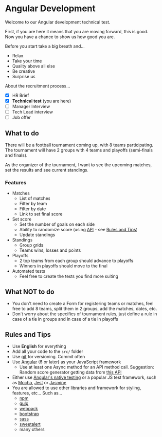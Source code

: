 # Angular Development

Welcome to our Angular development technical test.

First, if you are here it means that you are moving forward, this is good.
Now you have a chance to show us how good you are.

Before you start take a big breath and...

- Relax
- Take your time
- Quality above all else
- Be creative
- Surprise us

About the recruitment process...

- [x] HR Brief
- [x] **Technical test** (you are here)
- [ ] Manager Interview
- [ ] Tech Lead interview
- [ ] Job offer

## What to do

There will be a football tournament coming up, with 8 teams participating.  
The tournament will have 2 groups with 4 teams and playoffs (semi-finals and finals).

As the organizer of the tournament, I want to see the upcoming matches, set the results and see current standings.

### Features

- Matches
  - List of matches
  - Filter by team
  - Filter by date
  - Link to set final score
- Set score
  - Set the number of goals on each side
  - Ability to randomize score (using [API](https://www.random.org/integers/?num=2&min=0&max=5&col=1&base=10&format=plain) - see [Rules and Tips](#rules-and-tips))
  - Update standings
- Standings
  - Group grids
  - Teams wins, losses and points
- Playoffs
  - 2 top teams from each group should advance to playoffs
  - Winners in playoffs should move to the final
- Automated tests
  - Feel free to create the tests you find more suiting

## What NOT to do

- You don't need to create a Form for registering teams or matches, feel free to add 8 teams, split them in 2 groups, add the matches, dates, etc.
- Don't worry about the specifics of tournament rules, just define a rule in case of a tie in groups and in case of a tie in playoffs

## Rules and Tips

- Use **English** for everything
- Add all your code to the `src/` folder
- Use [git](https://git-scm.com/) for versioning. Commit often
- Use [Angular](https://angular.io/) (6 or later) as your JavaScript framework
  - Use at least one Async method for an API method call. Suggestion: Random score generator getting data from [this API](https://www.random.org/integers/?num=2&min=0&max=5&col=1&base=10&format=plain)
- Either use [Angular's native testing](https://angular.io/guide/testing) or a popular JS test framework, such as [Mocha](https://mochajs.org/), [Jest](https://jestjs.io/) or [Jasmine](https://jasmine.github.io/)
- You are allowed to use other libraries and framework for styling, features, etc... Such as...
  - [npm](https://www.npmjs.com/)
  - [gulp](https://gulpjs.com/)
  - [webpack](https://webpack.js.org/)
  - [bootstrap](https://getbootstrap.com/)
  - [sass](https://sass-lang.com/)
  - [sweetalert](https://sweetalert2.github.io/)
  - many others
